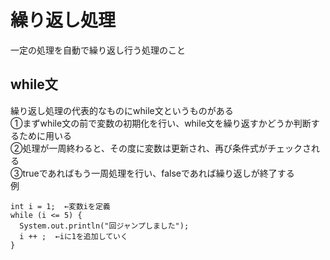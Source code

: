 # 繰り返し処理  
一定の処理を自動で繰り返し行う処理のこと  

##  while文  
繰り返し処理の代表的なものにwhile文というものがある  
➀まずwhile文の前で変数の初期化を行い、while文を繰り返すかどうか判断するために用いる  
➁処理が一周終わると、その度に変数は更新され、再び条件式がチェックされる  
➂trueであればもう一周処理を行い、falseであれば繰り返しが終了する  
例  
```
int i = 1;  ←変数iを定義
while (i <= 5) {
  System.out.println("回ジャンプしました");
  i ++ ;  ←iに1を追加していく
}
```
